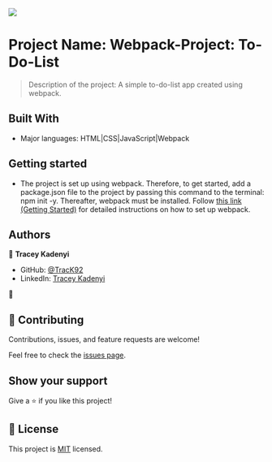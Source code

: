 ![](https://img.shields.io/badge/Microverse-blueviolet)

# Project Name: Webpack-Project: To-Do-List

> Description of the project: A simple to-do-list app created using webpack.  


## Built With

- Major languages: HTML|CSS|JavaScript|Webpack

## Getting started

- The project is set up using webpack. Therefore, to get started, add a package.json file to the project by passing this command to the terminal: npm init -y. Thereafter, webpack must be installed. Follow [this link (Getting Started)](https://webpack.js.org/guides/getting-started/#basic-setup) for detailed instructions on how to set up webpack. 


## Authors

👤 **Tracey Kadenyi**

- GitHub: [@TracK92](https://github.com/TracK92)
- LinkedIn: [Tracey Kadenyi](https://www.linkedin.com/in/tracy-kadenyi-9bb90287)

👤
## 🤝 Contributing

Contributions, issues, and feature requests are welcome!

Feel free to check the [issues page](../../issues/).

## Show your support

Give a ⭐️ if you like this project!

## 📝 License

This project is [MIT](./MIT.md) licensed.
